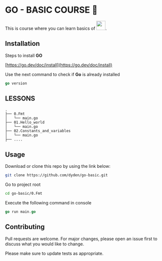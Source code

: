 # GO - BASIC COURSE 📖

This is course where you can learn basics of <img  src="https://firebasestorage.googleapis.com/v0/b/courses-dyden.appspot.com/o/COURSES%2Fgo.png?alt=media&token=fe50e5e1-3988-4377-941d-967ead6e39f4" width="30px"/>.

## Installation 
Steps to install **GO**

[https://go.dev/doc/install](https://go.dev/doc/install)

Use the next command to check if **Go** is already installed
```go
go version 
```
## LESSONS
```
.
├── 0.Fmt
│   └── main.go
├── 01.Hello_world
│   └── main.go
├── 02.Constants_and_variables
│   └── main.go
├── ....
```
## Usage
Download or clone this repo by using the link below:
```bash 
git clone https://github.com/dyden/go-basic.git
```
Go to project root


```bash 
cd go-basic/0.Fmt
```
Execute the following command in console
```go
go run main.go
```
## Contributing
Pull requests are welcome. For major changes, please open an issue first to discuss what you would like to change.

Please make sure to update tests as appropriate.
